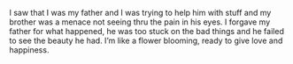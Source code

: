 I saw that I was my father and I was trying to help him with stuff and my brother was a menace not seeing thru the pain in his eyes. I forgave my father for what happened, he was too stuck on the bad things and he failed to see the beauty he had. I’m like a flower blooming, ready to give love and happiness.